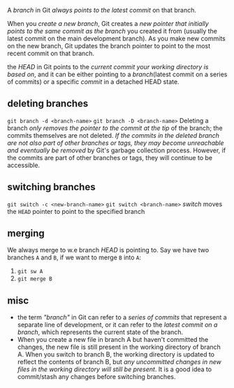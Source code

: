 A *branch* in Git *always points to the latest commit* on that branch.

When you *create a new branch*, Git creates a *new pointer that initially points to the same commit as the branch* you created it from (usually the latest commit on the main development branch). As you make new commits on the new branch, Git updates the branch pointer to point to the most recent commit on that branch.

the *HEAD* in Git points to the *current commit your working directory is based on*, and it can be either pointing to a *branch*(latest commit on a series of commits) or a specific *commit* in a detached HEAD state.

## deleting branches
`git branch -d <branch-name>`
`git branch -D <branch-name>`
Deleting a branch *only removes the pointer to the commit at the tip* of the branch; the commits themselves are not deleted. *If the commits in the deleted branch are not also part of other branches or tags, they may become unreachable and eventually be removed* by Git's garbage collection process. However, if the commits are part of other branches or tags, they will continue to be accessible.

## switching branches
`git switch -c <new-branch-name>`
`git switch <branch-name>`
*switch* moves the `HEAD` pointer to point to the specified branch

## merging
We always merge to w.e branch *HEAD* is pointing to.
Say we have two branches `A` and `B`, if we want to merge `B` into `A`:
1. `git sw A`
2. `git merge B`

## misc
- the term *"branch"* in Git can refer to a *series of commits* that represent a separate line of development, or it can refer to the *latest commit on a branch*, which represents the current state of the branch.
- When you create a new file in branch A but haven't committed the changes, the new file is still present in the working directory of branch A. When you switch to branch B, the working directory is updated to reflect the contents of branch B, but *any uncommitted changes in new files in the working directory will still be present*. It is a good idea to commit/stash any changes before switching branches.